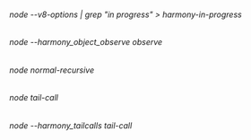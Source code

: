 ###### node --v8-options | grep "in progress" > harmony-in-progress

###### node --harmony_object_observe observe
###### node normal-recursive
###### node tail-call
###### node --harmony_tailcalls tail-call
